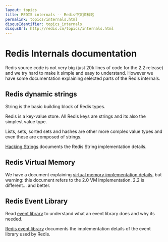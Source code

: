 ```yaml
---
layout: topics
title: REDIS internals -- Redis中文资料站
permalink: topics/internals.html
disqusIdentifier: topics_internals
disqusUrl: http://redis.cn/topics/internals.html
---
```


# Redis Internals documentation

Redis source code is not very big (just 20k lines of code for the 2.2 release) and we try hard to make it simple and easy to understand. However we have some documentation explaining selected parts of the Redis internals.

Redis dynamic strings
---

String is the basic building block of Redis types. 

Redis is a key-value store.
All Redis keys are strings and its also the simplest value type.

Lists, sets, sorted sets and hashes are other more complex value types and even
these are composed of strings.

[Hacking Strings](/topics/internals-sds) documents the Redis String implementation details.

Redis Virtual Memory
---

We have a document explaining [virtual memory implementation details](/topics/internals-vm), but warning: this document refers to the 2.0 VM implementation. 2.2 is different... and better.

Redis Event Library
---

Read [event library](/topics/internals-eventlib) to understand what an event library does and why its needed.

[Redis event library](/topics/internals-rediseventlib) documents the implementation details of the event library used by Redis.
